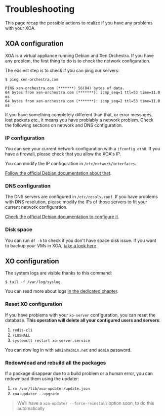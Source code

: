 # Troubleshooting

This page recap the possible actions to realize if you have any problems with your XOA.

## XOA configuration

XOA is a virtual appliance running Debian and Xen Orchestra. If you have any problem, the first thing to do is to check the network configuration.

The easiest step is to check if you can ping our servers:

```
$ ping xen-orchestra.com

PING xen-orchestra.com (*******) 56(84) bytes of data.
64 bytes from xen-orchestra.com (*******): icmp_seq=1 ttl=53 time=11.0 ms
64 bytes from xen-orchestra.com (*******): icmp_seq=2 ttl=53 time=11.0 ms
```

If you have something completely different than that, or error messages, lost packets etc., it means you have problably a network problem. Check the following sections on network and DNS configuration.

### IP configuration

You can see your current network configuration with a `ifconfig eth0`. If you have a firewall, please check that you allow the XOA's IP.

You can modify the IP configuration in `/etc/network/interfaces`.

[Follow the official Debian documentation about that]( https://wiki.debian.org/NetworkConfiguration#Configuring_the_interface_manually).


### DNS configuration

The DNS servers are configured in `/etc/resolv.conf`. If you have problems with DNS resolution, please modify the IPs of those servers to fit your current network configuration.

[Check the official Debian documentation to configure it](https://wiki.debian.org/NetworkConfiguration#The_resolv.conf_configuration_file).

### Disk space

You can run `df -h` to check if you don't have space disk issue. If you want to backup your VMs in XOA, [take a look here](https://xen-orchestra.com/docs/full_backups.html#add-a-disk-for-local-backups).

## XO configuration

The system logs are visible thanks to this command:

```
$ tail -f /var/log/syslog

```

You can read more about logs [in the dedicated chapter](logs.md).

### Reset XO configuration

If you have problems with your `xo-server` configuration, you can reset the database. **This operation will delete all your configured users and servers**:

1. `redis-cli`
2. `FLUSHALL`
3. `systemctl restart xo-server.service`

You can now log in with `admin@admin.net` and `admin` password.

### Redownload and rebuild all the packages

If a package disappear due to a build problem or a human error, you can redownload them using the updater:

1. `rm /var/lib/xoa-updater/update.json`
2. `xoa-updater --upgrade`

> We'll have a `xoa-updater --force-reinstall` option soon, to do this automatically